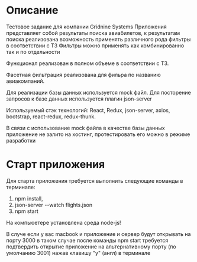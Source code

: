 # Описание

Тестовое задание для компании Gridnine Systems
Приложения представляет собой результаты поиска авиабилетов, к результатам поиска реализована возможность применять различного рода фильтры в соответствии с ТЗ 
Фильтры можно применять как комбинированно так и по отдельности

Функционал реализован в полном объеме в соответствии с ТЗ.

Фасетная фильтрация реализована для фильра по названию авиакомпаний.

Для реализации базы данных используется mock файл. Для посторение запросов к базе данных используется плагин json-server

Используемый стэк технологий: React, Redux, json-server, axios, bootstrap, react-redux, redux-thunk.

В связи с использование mock файла в качестве базы данных приложение не залито на хостинг, протестировать его можно в режиме разработки

# Старт приложения 

Для старта приложения требуется выполнить следующие команды в терминале:

1) npm install,
2) json-server --watch flights.json
3) npm start

На компьюетере установлена среда node-js!

В случе если у вас macbook и приложение и сервер будут открывать на порту 3000 в таком случае после команды npm start требуется подтвердить открытие приложение на альтернативному порту (по умолчанию 3001) нажав клавишу "y" (англ) в терминале 




